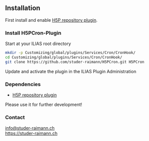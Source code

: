 ## Installation

First install and enable [H5P repository plugin](https://github.com/studer-raimann/H5P).

### Install H5PCron-Plugin
Start at your ILIAS root directory 
```bash
mkdir -p Customizing/global/plugins/Services/Cron/CronHook/  
cd Customizing/global/plugins/Services/Cron/CronHook/  
git clone https://github.com/studer-raimann/H5PCron.git H5PCron
```
Update and activate the plugin in the ILIAS Plugin Administration

### Dependencies
* [H5P repository plugin](https://github.com/studer-raimann/H5P)

Please use it for further development!

### Contact
info@studer-raimann.ch  
https://studer-raimann.ch  
